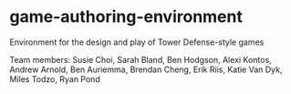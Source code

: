 # game-authoring-environment
Environment for the design and play of Tower Defense-style games

Team members: Susie Choi, Sarah Bland, Ben Hodgson, Alexi Kontos, Andrew Arnold, Ben Auriemma, Brendan Cheng, Erik Riis, Katie Van Dyk, Miles Todzo, Ryan Pond

